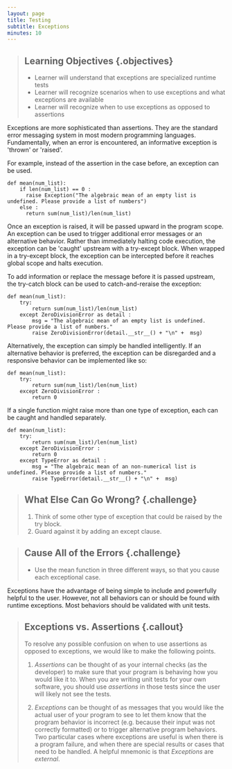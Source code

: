 ```yaml
---
layout: page
title: Testing
subtitle: Exceptions
minutes: 10
---
```


> ## Learning Objectives {.objectives}
> 
> *   Learner will understand that exceptions are specialized runtime tests
> *   Learner will recognize scenarios when to use exceptions and what exceptions are available
> *   Learner will recognize when to use exceptions as opposed to assertions

Exceptions are more sophisticated than assertions. They are the standard error 
messaging system in most modern programming languages.  Fundamentally, when an 
error is encountered, an informative exception is 'thrown' or 'raised'.

For example, instead of the assertion in the case before, an exception can be
used.

~~~ {.python}
def mean(num_list):
    if len(num_list) == 0 :
      raise Exception("The algebraic mean of an empty list is undefined. Please provide a list of numbers")
    else :
      return sum(num_list)/len(num_list)
~~~

Once an exception is raised, it will be passed upward in the program scope.
An exception can be used to trigger additional error messages or an alternative
behavior. Rather than immediately halting code
execution, the exception can be 'caught' upstream with a try-except block.
When wrapped in a try-except block, the exception can be intercepted before it reaches global scope and halts execution.

To add information or replace the message before it is passed upstream, the try-catch block can be used to catch-and-reraise the exception:

~~~ {.python}
def mean(num_list):
    try:
        return sum(num_list)/len(num_list)
    except ZeroDivisionError as detail :
        msg = "The algebraic mean of an empty list is undefined. Please provide a list of numbers."
        raise ZeroDivisionError(detail.__str__() + "\n" +  msg)
~~~

Alternatively, the exception can simply be handled intelligently. If an
alternative behavior is preferred, the exception can be disregarded and a
responsive behavior can be implemented like so:

~~~ {.python}
def mean(num_list):
    try:
        return sum(num_list)/len(num_list)
    except ZeroDivisionError :
        return 0
~~~

If a single function might raise more than one type of exception, each can be
caught and handled separately.

~~~ {.python}
def mean(num_list):
    try:
        return sum(num_list)/len(num_list)
    except ZeroDivisionError :
        return 0
    except TypeError as detail :
        msg = "The algebraic mean of an non-numerical list is undefined. Please provide a list of numbers."
        raise TypeError(detail.__str__() + "\n" +  msg)
~~~

> ## What Else Can Go Wrong? {.challenge}
>
> 1. Think of some other type of exception that could be raised by the try 
> block.
> 2. Guard against it by adding an except clause.

> ## Cause All of the Errors {.challenge}
> 
> - Use the mean function in three different ways, so that you cause each
> exceptional case.

Exceptions have the advantage of being simple to include and powerfully helpful
to the user. However, not all behaviors can or should be found with runtime
exceptions. Most behaviors should be validated with unit tests.

> ## Exceptions vs. Assertions {.callout}
>  To resolve any possible confusion on when to use assertions as opposed to exceptions, we would like to make the following points. 
>  
> 1. _Assertions_ can be thought of as your internal checks (as the developer) 
> to make sure that your program is behaving how you would like it to. When you are writing unit tests for your own software, you should use _assertions_ in those tests since the user will likely not see the tests.
>
> 2. _Exceptions_ can be thought of as messages that you would like the actual user of your program to see to let them know that the program behavior is incorrect (e.g. because their input was not correctly formatted) or to trigger alternative program behaviors. Two particular cases where exceptions are useful is when there is a program failure, and when there are special results or cases that need to be handled.
> A helpful mnemonic is that _Exceptions_ are _external_. 

